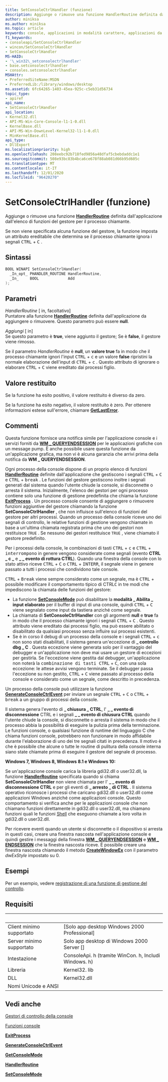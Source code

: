 ```yaml
---
title: SetConsoleCtrlHandler (funzione)
description: Aggiunge o rimuove una funzione HandlerRoutine definita dall'applicazione dall'elenco di funzioni del gestore per il processo chiamante.
author: miniksa
ms.author: miniksa
ms.topic: article
keywords: console, applicazioni in modalità carattere, applicazioni da riga di comando, applicazioni di terminale, api della console
f1_keywords:
- consoleapi/SetConsoleCtrlHandler
- wincon/SetConsoleCtrlHandler
- SetConsoleCtrlHandler
MS-HAID:
- '\_win32\_setconsolectrlhandler'
- base.setconsolectrlhandler
- consoles.setconsolectrlhandler
MSHAttr:
- PreferredSiteName:MSDN
- PreferredLib:/library/windows/desktop
ms.assetid: 6fc64265-1403-45ea-925c-c5eb31d56734
topic_type:
- apiref
api_name:
- SetConsoleCtrlHandler
api_location:
- Kernel32.dll
- API-MS-Win-Core-Console-l1-1-0.dll
- KernelBase.dll
- API-MS-Win-DownLevel-Kernel32-l1-1-0.dll
- MinKernelBase.dll
api_type:
- DllExport
ms.localizationpriority: high
ms.openlocfilehash: 208eebc92b718fed9856a48dfaf5cbebdaddc1e1
ms.sourcegitcommit: 508e93bc83b4bca6ce678f88ab081d66b95d605c
ms.translationtype: MT
ms.contentlocale: it-IT
ms.lasthandoff: 12/01/2020
ms.locfileid: "96420270"
---
```

# <a name="setconsolectrlhandler-function"></a>SetConsoleCtrlHandler (funzione)

Aggiunge o rimuove una funzione [**HandlerRoutine**](handlerroutine.md) definita dall'applicazione dall'elenco di funzioni del gestore per il processo chiamante.

Se non viene specificata alcuna funzione del gestore, la funzione imposta un attributo ereditabile che determina se il processo chiamante ignora i segnali <kbd>CTRL</kbd> + <kbd>C</kbd> .

## <a name="syntax"></a>Sintassi

```C
BOOL WINAPI SetConsoleCtrlHandler(
  _In_opt_ PHANDLER_ROUTINE HandlerRoutine,
  _In_     BOOL             Add
);
```

## <a name="parameters"></a>Parametri

*HandlerRoutine* \[ in, facoltativo\]  
Puntatore alla funzione [**HandlerRoutine**](handlerroutine.md) definita dall'applicazione da aggiungere o rimuovere. Questo parametro può essere **null**.

*Aggiungi* \[ in\]  
Se questo parametro è **true**, viene aggiunto il gestore; Se è **false**, il gestore viene rimosso.

Se il parametro *HandlerRoutine* è **null**, un **valore true** fa in modo che il processo chiamante ignori l'input <kbd>CTRL</kbd> + <kbd>c</kbd> e un valore **false** ripristini la normale elaborazione dell'input di <kbd>CTRL</kbd> + <kbd>c</kbd> . Questo attributo di ignorare o elaborare <kbd>CTRL</kbd> + <kbd>C</kbd> viene ereditato dai processi figlio.

## <a name="return-value"></a>Valore restituito

Se la funzione ha esito positivo, il valore restituito è diverso da zero.

Se la funzione ha esito negativo, il valore restituito è zero. Per ottenere informazioni estese sull'errore, chiamare [**GetLastError**](https://msdn.microsoft.com/library/windows/desktop/ms679360).

## <a name="remarks"></a>Commenti

Questa funzione fornisce una notifica simile per l'applicazione console e i servizi forniti da [**WM \_ QUERYENDSESSION**](https://msdn.microsoft.com/library/windows/desktop/aa376890) per le applicazioni grafiche con un message pump. È anche possibile usare questa funzione da un'applicazione grafica, ma non vi è alcuna garanzia che arrivi prima della notifica da **WM \_ QUERYENDSESSION**.

Ogni processo della console dispone di un proprio elenco di funzioni [**HandlerRoutine**](handlerroutine.md) definite dall'applicazione che gestiscono i segnali <kbd>CTRL</kbd> + <kbd>C</kbd> e <kbd>CTRL</kbd> + <kbd>break</kbd> . Le funzioni del gestore gestiscono inoltre i segnali generati dal sistema quando l'utente chiude la console, si disconnette o arresta il sistema. Inizialmente, l'elenco dei gestori per ogni processo contiene solo una funzione di gestione predefinita che chiama la funzione [**ExitProcess**](https://msdn.microsoft.com/library/windows/desktop/ms682658) . Un processo console consente di aggiungere o rimuovere funzioni aggiuntive del gestore chiamando la funzione **SetConsoleCtrlHandler** , che non influisce sull'elenco di funzioni del gestore per altri processi. Quando un processo della console riceve uno dei segnali di controllo, le relative funzioni di gestione vengono chiamate in base a un'ultima chiamata registrata prima che uno dei gestori non restituisce `TRUE` . Se nessuno dei gestori restituisce `TRUE` , viene chiamato il gestore predefinito.

Per i processi della console, le combinazioni di tasti <kbd>CTRL</kbd> + <kbd>c</kbd> e <kbd>CTRL</kbd> + <kbd>interrompono</kbd> in genere vengono considerate come segnali (evento **CTRL \_ c \_** e **\_ \_ evento di rottura CTRL**). Quando una finestra della console con lo stato attivo riceve <kbd>CTRL</kbd> + <kbd>C</kbd> o <kbd>CTRL</kbd> + <kbd>INTERR</kbd>, il segnale viene in genere passato a tutti i processi che condividono tale console.

<kbd>CTRL</kbd> + <kbd>Break</kbd> viene sempre considerato come un segnale, ma è <kbd>CTRL</kbd> + possibile modificare il comportamento tipico di CTRL<kbd>C</kbd> in tre modi che impediscono la chiamata delle funzioni del gestore:

- La funzione [**SetConsoleMode**](setconsolemode.md) può disabilitare la **modalità \_ Abilita \_ input elaborato** per il buffer di input di una console, quindi <kbd>CTRL</kbd> + <kbd>C</kbd> viene segnalato come input da tastiera anziché come segnale.
- La chiamata di **SetConsoleCtrlHandler** con gli argomenti **null** e **true** fa in modo che il processo chiamante ignori i segnali <kbd>CTRL</kbd> + <kbd>C</kbd> . Questo attributo viene ereditato dai processi figlio, ma può essere abilitato o disabilitato da qualsiasi processo senza influire sui processi esistenti.
- Se è in corso il debug di un processo della console e i segnali <kbd>CTRL</kbd> + <kbd>c</kbd> non sono stati disabilitati, il sistema genera un'eccezione di **\_ controllo dbg \_ C** . Questa eccezione viene generata solo per il vantaggio del debugger e un'applicazione non deve mai usare un gestore di eccezioni per gestirla. Se l'eccezione viene gestita dal debugger, un'applicazione non noterà la <kbd>combinazione di tasti CTRL</kbd> + <kbd>C</kbd>, con una sola eccezione: le attese avvisi vengono terminate. Se il debugger passa l'eccezione su non gestito, <kbd>CTRL</kbd> + <kbd>C</kbd> viene passato al processo della console e considerato come un segnale, come descritto in precedenza.

Un processo della console può utilizzare la funzione [**GenerateConsoleCtrlEvent**](generateconsolectrlevent.md) per inviare un segnale <kbd>CTRL</kbd> + <kbd>C</kbd> o <kbd>CTRL</kbd> + <kbd>break</kbd> a un gruppo di processi della console.

Il sistema genera l'evento di **\_ chiusura \_ CTRL**, l' **\_ \_ evento di disconnessione** CTRL e i segnali **\_ \_ evento di chiusura CTRL** quando l'utente chiude la console, si disconnette o arresta il sistema in modo che il processo abbia la possibilità di eseguire la pulizia prima della terminazione. Le funzioni console, o qualsiasi funzione di runtime del linguaggio C che chiama funzioni console, potrebbero non funzionare in modo affidabile durante l'elaborazione di uno dei tre segnali citati in precedenza. Il motivo è che è possibile che alcune o tutte le routine di pulitura della console interna siano state chiamate prima di eseguire il gestore del segnale di processo.

**Windows 7, Windows 8, Windows 8.1 e Windows 10:**

Se un'applicazione console carica la libreria gdi32.dll o user32.dll, la funzione [**HandlerRoutine**](handlerroutine.md) specificata quando si chiama **SetConsoleCtrlHandler** non viene chiamata per l' **\_ \_ evento di disconnessione CTRL** e per gli eventi di **\_ arresto \_ di CTRL** . Il sistema operativo riconosce i processi che caricano gdi32.dll o user32.dll come applicazioni Windows anziché come applicazioni console. Questo comportamento si verifica anche per le applicazioni console che non chiamano funzioni direttamente in gdi32.dll o user32.dll, ma chiamano funzioni quali le funzioni [Shell](https://msdn.microsoft.com/library/windows/desktop/bb776426) che eseguono chiamate a loro volta in gdi32.dll o user32.dll.

Per ricevere eventi quando un utente si disconnette o il dispositivo si arresta in questi casi, creare una finestra nascosta nell'applicazione console e quindi gestire i messaggi della finestra [**WM \_ QUERYENDSESSION**](https://msdn.microsoft.com/library/windows/desktop/aa376890) e [**WM \_ ENDSESSION**](https://msdn.microsoft.com/library/windows/desktop/aa376889) che la finestra nascosta riceve. È possibile creare una finestra nascosta chiamando il metodo [**CreateWindowEx**](https://msdn.microsoft.com/library/windows/desktop/ms632680) con il parametro *dwExStyle* impostato su 0.

## <a name="examples"></a>Esempi

Per un esempio, vedere [registrazione di una funzione di gestione del controllo](registering-a-control-handler-function.md).

## <a name="requirements"></a>Requisiti

| &nbsp; | &nbsp; |
|-|-|
| Client minimo supportato | \[Solo app desktop Windows 2000 Professional\] |
| Server minimo supportato | Solo app desktop di Windows 2000 Server \[\] |
| Intestazione | ConsoleApi. h (tramite WinCon. h, Includi Windows. h) |
| Libreria | Kernel32. lib |
| DLL | Kernel32.dll |
| Nomi Unicode e ANSI | |

## <a name="see-also"></a>Vedi anche

[Gestori di controllo della console](console-control-handlers.md)

[Funzioni console](console-functions.md)

[**ExitProcess**](https://msdn.microsoft.com/library/windows/desktop/ms682658)

[**GenerateConsoleCtrlEvent**](generateconsolectrlevent.md)

[**GetConsoleMode**](getconsolemode.md)

[**HandlerRoutine**](handlerroutine.md)

[**SetConsoleMode**](setconsolemode.md)
